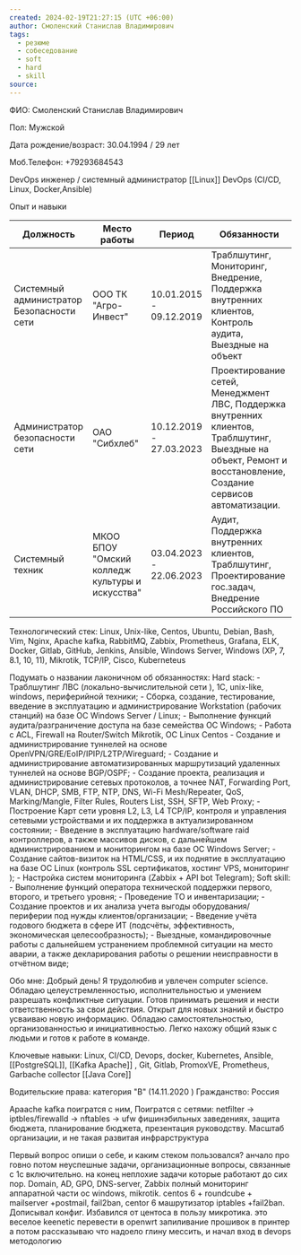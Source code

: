```yaml
---
created: 2024-02-19T21:27:15 (UTC +06:00)
author: Смоленский Станислав Владимирович
tags:
  - резюме
  - собеседование
  - soft
  - hard
  - skill
source:
---
```

ФИО: Смоленский Станислав Владимирович 

Пол: Мужской

Дата рождение/возраст: 30.04.1994 / 29 лет

Моб.Телефон: +79293684543

DevOps инженер / системный администратор [[Linux]] 
DevOps (CI/CD, Linux, Docker,Ansible)

Опыт и навыки

| Должность                                 | Место работы                                     | Период                   | Обязанности                                                                                                                                                     |
| ----------------------------------------- | ------------------------------------------------ | ------------------------ | --------------------------------------------------------------------------------------------------------------------------------------------------------------- |
| Системный администратор Безопасности сети | ООО ТК "Агро-Инвест"                             | 10.01.2015  - 09.12.2019 | Траблшутинг, Мониторинг, Внедрение, Поддержка внутренних клиентов, Контроль аудита, Выездные на объект                                                          |
| Администратор безопасности  сети          | ОАО "Сибхлеб"                                    | 10.12.2019 - 27.03.2023  | Проектирование сетей, Менеджмент ЛВС, Поддержка внутренних клиентов, Траблшутинг, Выездные на объект, Ремонт и восстановление, Создание сервисов автоматизации. |
| Системный техник                          | МКОО БПОУ "Омский колледж культуры  и искусства" | 03.04.2023 - 22.06.2023  | Аудит, Поддержка внутренних клиентов, Траблшутинг, Проектирование гос.задач, Внедрение Российского ПО                                                           |


Технологический стек:
Linux, Unix-like, Centos, Ubuntu, Debian, Bash, Vim, Nginx, Apache kafka, RabbitMQ, Zabbix, Prometheus, Grafana, ELK, Docker, Gitlab, GitHub, Jenkins, Ansible, Windows Server, Windows (XP, 7, 8.1, 10, 11), Mikrotik, TCP/IP, Cisco, Kuberneteus

Подумать о названии лаконичном об обязанностях:
		Hard stack:
		- Траблшутинг ЛВС (локально-вычислительной сети ), 1С,  unix-like, windows, периферийной техники;
		- Сборка, создание, тестирование, введение в эксплуатацию и  администрирование Workstation (рабочих станций) на базе ОС Windows Server / Linux;
		- Выполнение функций аудита/разграничение доступа на базе семейства ОС Windows;
		- Работа с ACL, Firewall на Router/Switch Mikrotik, ОС Linux Centos
		- Создание и администрирование  туннелей на основе OpenVPN/GRE/EoIP/IPIP/L2TP/Wireguard;
		- Создание и администрирование автоматизированных маршрутизаций удаленных туннелей на основе BGP/OSPF;
		- Создание проекта, реализация и администрирование сетевых протоколов, а точнее NAT, Forwarding Port, VLAN, DHCP, SMB, FTP, NTP, DNS, Wi-Fi Mesh/Repeater, QoS, Marking/Mangle, Filter Rules, Routers List, SSH, SFTP, Web Proxy;
		- Построение Карт сети уровня L2, L3, L4 TCP/IP, контроля и управления сетевыми устройствами и их поддержка в актуализированном состоянии;
		- Введение в эксплуатацию hardware/software raid контроллеров, а также массивов дисков, с дальнейшем администрированием и мониторингом на базе ОС Windows Server; 
		- Создание  сайтов-визиток на HTML/CSS, и их поднятие в эксплуатацию на базе ОС Linux (контроль SSL сертификатов, хостинг VPS, мониторинг );
		- Настройка систем мониторинга (Zabbix + API bot Telegram);
		Soft skill:
		- Выполнение функций оператора технической поддержки первого, второго, и третьего уровня;
		- Проведение ТО и инвентаризации;
		- Создание проектов и их анализа учета выгоды оборудования/периферии под нужды  клиентов/организации;
		- Введение учёта годового бюджета в сфере ИТ (подсчёты, эффективность, экономическая целесообразность);
		- Выездные, командировочные работы с дальнейшем устранением проблемной ситуации на место аварии, а также декларирования работы о решении неисправности в отчётном виде;


Обо мне:
Добрый день!   Я трудолюбив и увлечен computer science. Обладаю целеустремленностью, исполнительностью и умением разрешать конфликтные ситуации. Готов принимать решения и нести ответственность за свои действия. Открыт для новых знаний и быстро усваиваю новую информацию. Обладаю самостоятельностью, организованностью и инициативностью. Легко нахожу общий язык с людьми и готов к работе в команде.

Ключевые навыки:  Linux, CI/CD, Devops, docker, Kubernetes, Ansible, [[PostgreSQL]],  [[Kafka Apache]] , Git, Gitlab, PromoxVE, Prometheus, Garbache collector [[Java Core]]  

Водительские права: категория "B" (14.11.2020 )
Гражданство: Россия 

Apaache kafka поигратся с ним, 
Поигратся с сетями:
netfilter -> iptbles/firewalld -> nftables  -> ufw
фишинэбильных заведениях, 
защита бюджета, планирование бюджета, презентация руководству. Масштаб организации, и не такая развитая инфрарструктура


Первый вопрос опиши о себе, и каким стеком пользовался?
анчало про говно
потом неуспешные задачи, организационные вопросы, связанные с 1с включительно.
на конец неплохие задачи которые работают до сих пор. Domain, AD, GPO, DNS-server, 
Zabbix полный мониторинг аппаратной части ос windows, mikrotik.
centos 6 + roundcube + mailserver +postmail, fail2ban, 
centor 6 машрутизатор iptables +fail2ban. Дописывал конфиг.
Избавился от центоса в пользу микротика.
это веселое keenetic перевести в openwrt запиливание прошивок в принтер
а потом рассказываю что надоело глину мессить, и начал вход в devops методологию
